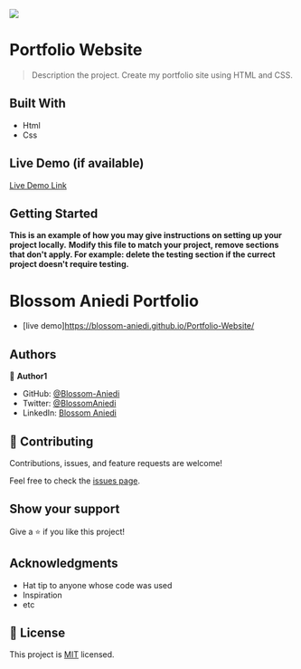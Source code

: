 ![](https://img.shields.io/badge/Microverse-blueviolet)

# Portfolio Website


> Description the project.
Create my portfolio site using HTML and CSS.

## Built With

- Html
- Css

## Live Demo (if available)

[Live Demo Link](https://livedemo.com)


## Getting Started

**This is an example of how you may give instructions on setting up your project locally.**
**Modify this file to match your project, remove sections that don't apply. For example: delete the testing section if the currect project doesn't require testing.**

# Blossom Aniedi Portfolio

* [live demo]https://blossom-aniedi.github.io/Portfolio-Website/

## Authors

👤 **Author1**

- GitHub: [@Blossom-Aniedi](https://github.com/githubhandle)
- Twitter: [@BlossomAniedi](https://twitter.com/twitterhandle)
- LinkedIn: [Blossom Aniedi](https://linkedin.com/in/linkedinhandle)

## 🤝 Contributing

Contributions, issues, and feature requests are welcome!

Feel free to check the [issues page](../../issues/).

## Show your support

Give a ⭐️ if you like this project!

## Acknowledgments

- Hat tip to anyone whose code was used
- Inspiration
- etc

## 📝 License

This project is [MIT](./MIT.md) licensed.

